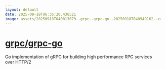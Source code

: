 ```yaml
---
layout: default
date: 2025-09-18T06:36:20.438521
image: assets/20250918T040813079--grpc--grpc-go--20250918T040949162--cropped.png
---
```


# [grpc/grpc-go](https://github.com/grpc/grpc-go)

Go implementation of gRPC for building high performance RPC services over HTTP/2
